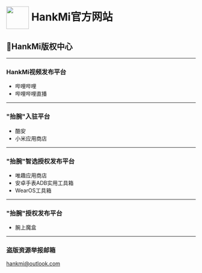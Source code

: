 
# [<img src="https://www.hankmi.com/favicon.ico" width="60" height="60" align="center" />](https://www.hankmi.com) HankMi官方网站

## 📃HankMi版权中心

***

### HankMi视频发布平台
* 哔哩哔哩  
* 哔哩哔哩直播  

***

### "抬腕"入驻平台
* 酷安  
* 小米应用商店  

***

### "抬腕"智选授权发布平台 
* 唯趣应用商店  
* 安卓手表ADB实用工具箱  
* WearOS工具箱  

***

### "抬腕"授权发布平台
* 腕上魔盒

***

### 盗版资源举报邮箱  
hankmi@outlook.com
